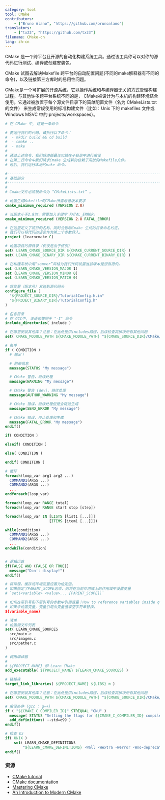 ```yaml
---
category: tool
tool: CMake
contributors:
    - ["Bruno Alano", "https://github.com/brunoalano"]
translators:
    - ["tx23", "https://github.com/tx23"]
filename: CMake-cn
lang: zh-cn
---
```


CMake 是一个跨平台且开源的自动化构建系统工具。通过该工具你可以对你的源代码进行测试、编译或创建安装包。

CMake 试图去解决Makefile 跨平台的自动配置问题(不同的make解释器有不同的命令)，以及链接第三方库时的易用性问题。

CMake是一个可扩展的开源系统，它以操作系统和与编译器无关的方式管理构建过程。与其他许多跨平台系统不同的是，
CMake被设计为与本机的构建环境结合使用。它通过被放置于每个源文件目录下的简单配置文件（名为 CMakeLists.txt 的文件）
来生成常规使用的标准构建文件（比如：Unix 下的 makefiles 文件或 Windows MSVC 中的 projects/workspaces）。

```cmake
# 在 CMake 中, 这是一条命令

# 要运行我们的代码，请执行以下命令：
#  - mkdir build && cd build
#  - cmake ..
#  - make
#
# 通过上述命令，我们将遵循最佳实践在子目录中进行编译
# 在第二行命令中我们请求Cmake 生成新的依赖于系统的Makefile文件。
# 最后，我们运行本地的make 命令。

#------------------------------------------------------------------------------
# 基础部分
#------------------------------------------------------------------------------
#
# Cmake文件必须被命令为 “CMakeLists.txt” 。

# 设置生成Makefile的CMake所需最低版本要求
cmake_minimum_required (VERSION 2.8)

# 当版本小于2.8时，需要加入关键字 FATAL_ERROR。
cmake_minimum_required (VERSION 2.8 FATAL_ERROR)

# 在这里定义了项目的名称，同时会影响Cmake 生成的目录命名约定。
# 我们可以将代码的语言作为第二个参数传入。
project (learncmake C)

# 设置项目的源目录（仅仅是由于惯例）
set( LEARN_CMAKE_SOURCE_DIR ${CMAKE_CURRENT_SOURCE_DIR} )
set( LEARN_CMAKE_BINARY_DIR ${CMAKE_CURRENT_BINARY_DIR} )

# 在构建系统中用“semver”风格为我们代码设置当前版本是很有用的。
set (LEARN_CMAKE_VERSION_MAJOR 1)
set (LEARN_CMAKE_VERSION_MINOR 0)
set (LEARN_CMAKE_VERSION_PATCH 0)

# 将变量（版本号）发送到源代码头
configure_file (
  "${PROJECT_SOURCE_DIR}/TutorialConfig.h.in"
  "${PROJECT_BINARY_DIR}/TutorialConfig.h"
)

# 包含目录
# 在 GCC中, 该语句等同于 "-I" 命令
include_directories( include )

# 在哪里安装其他库？注意：在此处提供includes路径，后续检查将解决所有其他问题
set( CMAKE_MODULE_PATH ${CMAKE_MODULE_PATH} "${CMAKE_SOURCE_DIR}/CMake/modules/" )

# 条件
if ( CONDITION )
  # 输出！

  # 附带信息
  message(STATUS "My message")

  # CMake 警告，继续处理
  message(WARNING "My message")

  # CMake 警告 (dev)，继续处理
  message(AUTHOR_WARNING "My message")

  # CMake 错误，继续处理但是会跳过生成
  message(SEND_ERROR "My message")

  # CMake 错误，停止处理和生成
  message(FATAL_ERROR "My message")
endif()

if( CONDITION )

elseif( CONDITION )

else( CONDITION )

endif( CONDITION )

# 循环
foreach(loop_var arg1 arg2 ...)
  COMMAND1(ARGS ...)
  COMMAND2(ARGS ...)
  ...
endforeach(loop_var)

foreach(loop_var RANGE total)
foreach(loop_var RANGE start stop [step])

foreach(loop_var IN [LISTS [list1 [...]]]
                    [ITEMS [item1 [...]]])

while(condition)
  COMMAND1(ARGS ...)
  COMMAND2(ARGS ...)
  ...
endwhile(condition)


# 逻辑运算
if(FALSE AND (FALSE OR TRUE))
  message("Don't display!")
endif()

# 将常规，缓存或环境变量设置为给定值。
# 如果指定了PARENT_SCOPE选项，则将在当前作用域上的作用域中设置变量
# `set(<variable> <value>... [PARENT_SCOPE])`

# 如何在带引号和不带引号的参数中引用变量？How to reference variables inside quoted and unquoted arguments?
# 如果未设置变量，变量引用由变量值或空字符串替换。
${variable_name}

# 清单
# 设置源文件列表
set( LEARN_CMAKE_SOURCES
  src/main.c
  src/imagem.c
  src/pather.c
)

# 调用编译器
#
# ${PROJECT_NAME} 即 Learn_CMake
add_executable( ${PROJECT_NAME} ${LEARN_CMAKE_SOURCES} )

# 链接库
target_link_libraries( ${PROJECT_NAME} ${LIBS} m )

# 在哪里安装其他库？注意：在此处提供includes路径，后续检查将解决所有其他问题
set( CMAKE_MODULE_PATH ${CMAKE_MODULE_PATH} "${CMAKE_SOURCE_DIR}/CMake/modules/" )

# 编译条件 (gcc ; g++)
if ( "${CMAKE_C_COMPILER_ID}" STREQUAL "GNU" )
  message( STATUS "Setting the flags for ${CMAKE_C_COMPILER_ID} compiler" )
  add_definitions( --std=c99 )
endif()

# 检查 OS
if( UNIX )
    set( LEARN_CMAKE_DEFINITIONS
        "${LEARN_CMAKE_DEFINITIONS} -Wall -Wextra -Werror -Wno-deprecated-declarations -Wno-unused-parameter -Wno-comment" )
endif()
```

### 资源

+ [CMake tutorial](https://cmake.org/cmake-tutorial/)
+ [CMake documentation](https://cmake.org/documentation/)
+ [Mastering CMake](http://amzn.com/1930934319/)
+ [An Introduction to Modern CMake](https://cliutils.gitlab.io/modern-cmake/)
